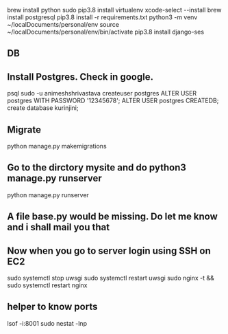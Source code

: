 brew install python
sudo pip3.8 install virtualenv
xcode-select --install
brew install postgresql 
pip3.8 install -r requirements.txt 
python3 -m venv ~/localDocuments/personal/env 
source ~/localDocuments/personal/env/bin/activate
pip3.8 install django-ses

## DB
## Install Postgres. Check in google.
psql
sudo -u animeshshrivastava createuser postgres
ALTER USER postgres WITH PASSWORD '12345678';
ALTER USER postgres CREATEDB;
create database kurinjini;

## Migrate
python manage.py makemigrations

## Go to the dirctory mysite and do python3 manage.py runserver
python manage.py runserver

## A file base.py would be missing. Do let me know and i shall mail you that

## Now when you go to server login using SSH on EC2
sudo systemctl stop uwsgi
sudo systemctl restart uwsgi
sudo nginx -t && sudo systemctl restart nginx

## helper to know ports
lsof -i:8001
sudo nestat -lnp
